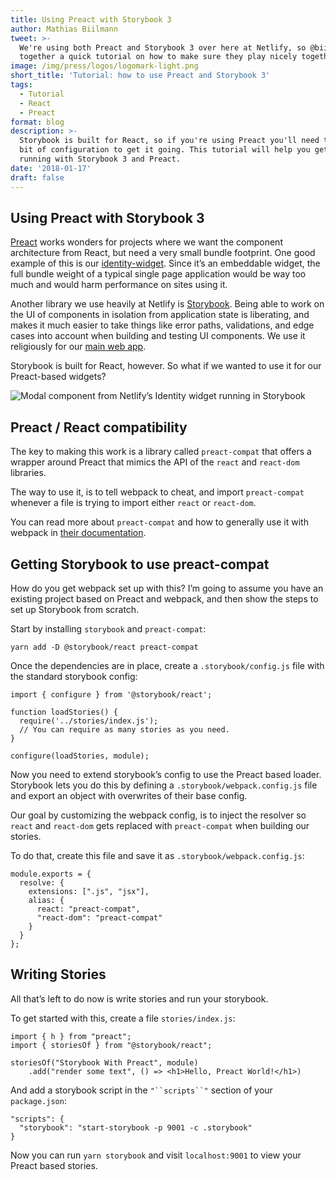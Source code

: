 ```yaml
---
title: Using Preact with Storybook 3
author: Mathias Biilmann
tweet: >-
  We're using both Preact and Storybook 3 over here at Netlify, so @biilmann put
  together a quick tutorial on how to make sure they play nicely together. 
image: /img/press/logos/logomark-light.png
short_title: 'Tutorial: how to use Preact and Storybook 3'
tags:
  - Tutorial
  - React
  - Preact
format: blog
description: >-
  Storybook is built for React, so if you're using Preact you'll need to do a
  bit of configuration to get it going. This tutorial will help you get up and
  running with Storybook 3 and Preact. 
date: '2018-01-17'
draft: false
---
```

## Using Preact with Storybook 3

[Preact](https://preactjs.com) works wonders for projects where we want the component architecture from React, but need a very small bundle footprint. One good example of this is our [identity-widget](https://identity.netlify.com/). Since it’s an embeddable widget, the full bundle weight of a typical single page application would be way too much and would harm performance on sites using it.

Another library we use heavily at Netlify is [Storybook](https://storybook.js.org). Being able to work on the UI of components in isolation from application state is liberating, and makes it much easier to take things like error paths, validations, and edge cases into account when building and testing UI components. We use it religiously for our [main web app](https://storybook.netlify.com).

Storybook is built for React, however. So what if we wanted to use it for our Preact-based widgets?


![Modal component from Netlify’s Identity widget running in Storybook](https://d2mxuefqeaa7sj.cloudfront.net/s_91C9ECABC188FFB4BB5C0EE98FD298AB39FEE096F0A26D48C52D1B699DF4552C_1516081768647_widget.png)

## Preact / React compatibility

The key to making this work is a library called `preact-compat` that offers a wrapper around Preact that mimics the API of the `react` and `react-dom` libraries.

The way to use it, is to tell webpack to cheat, and import `preact-compat` whenever a file is trying to import either `react` or `react-dom`.

You can read more about `preact-compat` and how to generally use it with webpack in [their documentation](https://www.npmjs.com/package/preact-compat#usage-with-webpack). 

## Getting Storybook to use preact-compat

How do you get webpack set up with this? I’m going to assume you have an existing project based on Preact and webpack, and then show the steps to set up Storybook from scratch.

Start by installing `storybook` and `preact-compat`:


    yarn add -D @storybook/react preact-compat

Once the dependencies are in place, create a `.storybook/config.js` file with the standard storybook config:


    import { configure } from '@storybook/react';
    
    function loadStories() {
      require('../stories/index.js');
      // You can require as many stories as you need.
    }
    
    configure(loadStories, module);

Now you need to extend storybook’s config to use the Preact based loader. Storybook lets you do this by defining a `.storybook/webpack.config.js` file and export an object with overwrites of their base config.

Our goal by customizing the webpack config, is to inject the resolver so `react` and `react-dom` gets replaced with `preact-compat` when building our stories.

To do that, create this file and save it as `.storybook/webpack.config.js`:


    module.exports = {
      resolve: {
        extensions: [".js", "jsx"],
        alias: {
          react: "preact-compat",
          "react-dom": "preact-compat"
        }
      }
    };


## Writing Stories

All that’s left to do now is write stories and run your storybook.

To get started with this, create a file `stories/index.js`:


    import { h } from "preact";
    import { storiesOf } from "@storybook/react";
    
    storiesOf("Storybook With Preact", module)
        .add("render some text", () => <h1>Hello, Preact World!</h1>)

And add a storybook script in the `"``scripts``"` section of your `package.json`:


    "scripts": {
      "storybook": "start-storybook -p 9001 -c .storybook"
    }

Now you can run `yarn storybook` and visit `localhost:9001` to view your Preact based stories.


  
